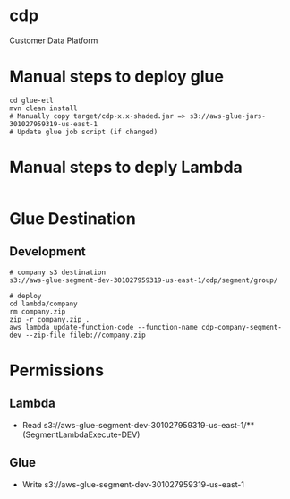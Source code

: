# cdp
Customer Data Platform

# Manual steps to deploy glue
```
cd glue-etl
mvn clean install
# Manually copy target/cdp-x.x-shaded.jar => s3://aws-glue-jars-301027959319-us-east-1
# Update glue job script (if changed)
```

# Manual steps to deply Lambda
```
```

# Glue Destination
## Development
```
# company s3 destination
s3://aws-glue-segment-dev-301027959319-us-east-1/cdp/segment/group/

# deploy
cd lambda/company
rm company.zip
zip -r company.zip .
aws lambda update-function-code --function-name cdp-company-segment-dev --zip-file fileb://company.zip
```


# Permissions
## Lambda
* Read s3://aws-glue-segment-dev-301027959319-us-east-1/** (SegmentLambdaExecute-DEV)

## Glue
* Write s3://aws-glue-segment-dev-301027959319-us-east-1
